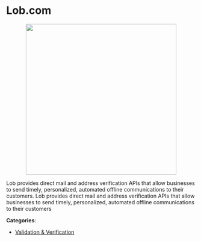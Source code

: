# Lob.com
<p align="center">
    <img width="400" src="https://raw.githubusercontent.com/apis-list/apis-list/apis/lob-com/logo_256x256.png" />
</p>

Lob provides direct mail and address verification APIs that allow businesses to send timely, personalized, automated offline communications to their customers. Lob provides direct mail and address verification APIs that allow businesses to send timely, personalized, automated offline communications to their customers



**Categories**:

- [Validation & Verification](https://github.com/apis-list/apis-list#validation-and-verification)



